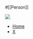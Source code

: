 #[[Person]]

![](https://dannorth.net/about/dan-north-portrait.jpg)

- [Home](https://dannorth.net/)
- [X](https://twitter.com/tastapod)